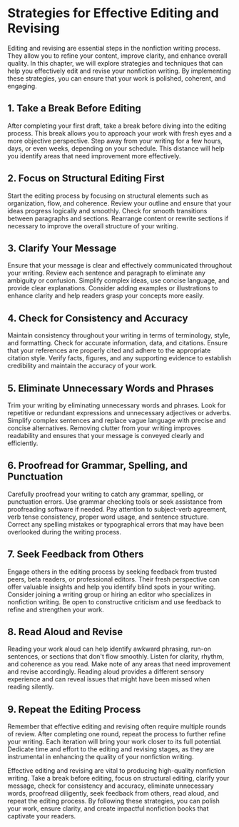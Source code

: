 Strategies for Effective Editing and Revising
=========================================================

Editing and revising are essential steps in the nonfiction writing process. They allow you to refine your content, improve clarity, and enhance overall quality. In this chapter, we will explore strategies and techniques that can help you effectively edit and revise your nonfiction writing. By implementing these strategies, you can ensure that your work is polished, coherent, and engaging.

**1. Take a Break Before Editing**
----------------------------------

After completing your first draft, take a break before diving into the editing process. This break allows you to approach your work with fresh eyes and a more objective perspective. Step away from your writing for a few hours, days, or even weeks, depending on your schedule. This distance will help you identify areas that need improvement more effectively.

**2. Focus on Structural Editing First**
----------------------------------------

Start the editing process by focusing on structural elements such as organization, flow, and coherence. Review your outline and ensure that your ideas progress logically and smoothly. Check for smooth transitions between paragraphs and sections. Rearrange content or rewrite sections if necessary to improve the overall structure of your writing.

**3. Clarify Your Message**
---------------------------

Ensure that your message is clear and effectively communicated throughout your writing. Review each sentence and paragraph to eliminate any ambiguity or confusion. Simplify complex ideas, use concise language, and provide clear explanations. Consider adding examples or illustrations to enhance clarity and help readers grasp your concepts more easily.

**4. Check for Consistency and Accuracy**
-----------------------------------------

Maintain consistency throughout your writing in terms of terminology, style, and formatting. Check for accurate information, data, and citations. Ensure that your references are properly cited and adhere to the appropriate citation style. Verify facts, figures, and any supporting evidence to establish credibility and maintain the accuracy of your work.

**5. Eliminate Unnecessary Words and Phrases**
----------------------------------------------

Trim your writing by eliminating unnecessary words and phrases. Look for repetitive or redundant expressions and unnecessary adjectives or adverbs. Simplify complex sentences and replace vague language with precise and concise alternatives. Removing clutter from your writing improves readability and ensures that your message is conveyed clearly and efficiently.

**6. Proofread for Grammar, Spelling, and Punctuation**
-------------------------------------------------------

Carefully proofread your writing to catch any grammar, spelling, or punctuation errors. Use grammar checking tools or seek assistance from proofreading software if needed. Pay attention to subject-verb agreement, verb tense consistency, proper word usage, and sentence structure. Correct any spelling mistakes or typographical errors that may have been overlooked during the writing process.

**7. Seek Feedback from Others**
--------------------------------

Engage others in the editing process by seeking feedback from trusted peers, beta readers, or professional editors. Their fresh perspective can offer valuable insights and help you identify blind spots in your writing. Consider joining a writing group or hiring an editor who specializes in nonfiction writing. Be open to constructive criticism and use feedback to refine and strengthen your work.

**8. Read Aloud and Revise**
----------------------------

Reading your work aloud can help identify awkward phrasing, run-on sentences, or sections that don't flow smoothly. Listen for clarity, rhythm, and coherence as you read. Make note of any areas that need improvement and revise accordingly. Reading aloud provides a different sensory experience and can reveal issues that might have been missed when reading silently.

**9. Repeat the Editing Process**
---------------------------------

Remember that effective editing and revising often require multiple rounds of review. After completing one round, repeat the process to further refine your writing. Each iteration will bring your work closer to its full potential. Dedicate time and effort to the editing and revising stages, as they are instrumental in enhancing the quality of your nonfiction writing.

Effective editing and revising are vital to producing high-quality nonfiction writing. Take a break before editing, focus on structural editing, clarify your message, check for consistency and accuracy, eliminate unnecessary words, proofread diligently, seek feedback from others, read aloud, and repeat the editing process. By following these strategies, you can polish your work, ensure clarity, and create impactful nonfiction books that captivate your readers.
